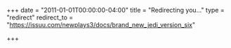 +++
date = "2011-01-01T00:00:00-04:00"
title = "Redirecting you..."
type = "redirect"
redirect_to = "https://issuu.com/newplays3/docs/brand_new_jedi_version_six"

+++
